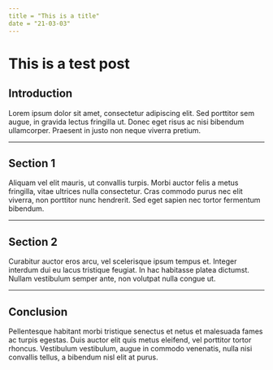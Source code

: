 ```yaml
---
title = "This is a title"
date = "21-03-03"
---
```

# This is a test post
## Introduction

Lorem ipsum dolor sit amet, consectetur adipiscing elit. Sed
porttitor sem augue, in gravida lectus fringilla ut. Donec eget risus
ac nisi bibendum ullamcorper. Praesent in justo non neque viverra
pretium.

---

## Section 1

Aliquam vel elit mauris, ut convallis turpis. Morbi auctor felis a
metus fringilla, vitae ultrices nulla consectetur. Cras commodo purus
nec elit viverra, non porttitor nunc hendrerit. Sed eget sapien nec
tortor fermentum bibendum.

---

## Section 2

Curabitur auctor eros arcu, vel scelerisque ipsum tempus et. Integer
interdum dui eu lacus tristique feugiat. In hac habitasse platea
dictumst. Nullam vestibulum semper ante, non volutpat nulla congue
ut.

---

## Conclusion

Pellentesque habitant morbi tristique senectus et netus et malesuada
fames ac turpis egestas. Duis auctor elit quis metus eleifend, vel
porttitor tortor rhoncus. Vestibulum vestibulum, augue in commodo
venenatis, nulla nisi convallis tellus, a bibendum nisl elit at
purus.
